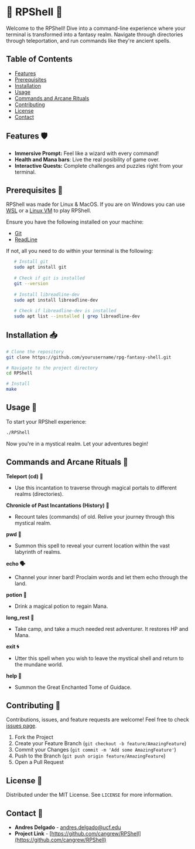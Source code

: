 # 🏰 RPShell 🐉

Welcome to the RPShell! Dive into a command-line experience where your terminal is transformed into a fantasy realm. Navigate through directories through teleportation, and run commands like they're ancient spells.

## Table of Contents

- [Features](#features)
- [Prerequisites](#prerequisites)
- [Installation](#installation)
- [Usage](#usage)
- [Commands and Arcane Rituals](#commands-and-arcane-rituals)
- [Contributing](#contributing)
- [License](#license)
- [Contact](#contact)

## Features 🛡️

- **Immersive Prompt:** Feel like a wizard with every command!
- **Health and Mana bars**: Live the real posibility of game over.
- **Interactive Quests:** Complete challenges and puzzles right from your terminal.

## Prerequisites 📜

RPShell was made for Linux & MacOS. 
If you are on Windows you can use [WSL](https://learn.microsoft.com/en-us/windows/wsl/about) or a [Linux VM](https://ubuntu.com/tutorials/how-to-run-ubuntu-desktop-on-a-virtual-machine-using-virtualbox#1-overview) to play RPShell.

Ensure you have the following installed on your machine:
- [Git](https://git-scm.com/)
- [ReadLine](https://www.gnu.org/home.en.html)

If not, all you need to do within your terminal is the following:
```bash
   # Install git
   sudo apt install git
   
   # Check if git is installed
   git --version
   
   # Install libreadline-dev
   sudo apt install libreadline-dev
   
   # Check if libreadline-dev is installed
   sudo apt list --installed | grep libreadline-dev
```

## Installation 📥

```bash
# Clone the repository
git clone https://github.com/yourusername/rpg-fantasy-shell.git

# Navigate to the project directory
cd RPShell

# Install
make
```

## Usage 🧙

To start your RPShell experience:

```bash
./RPShell
```

Now you're in a mystical realm. Let your adventures begin!


## Commands and Arcane Rituals 🧙

**Teleport (cd) 🚪**
   - Use this incantation to traverse through magical portals to different realms (directories).

**Chronicle of Past Incantations (History) 📜**
   - Recount tales (commands) of old. Relive your journey through this mystical realm.

**pwd 🧭**
   - Summon this spell to reveal your current location within the vast labyrinth of realms.

**echo 🗣️**
   - Channel your inner bard! Proclaim words and let them echo through the land.

**potion 🧪**
   - Drink a magical potion to regain Mana.

**long_rest 🛌**
   - Take camp, and take a much needed rest adventurer. It restores HP and Mana.

**exit 🌀**
   - Utter this spell when you wish to leave the mystical shell and return to the mundane world.
     
**help 📜**
   - Summon the Great Enchanted Tome of Guidace.

## Contributing 🤝

Contributions, issues, and feature requests are welcome! Feel free to check [issues page](https://github.com/cangrew/RPShell/issues).

1. Fork the Project
2. Create your Feature Branch (`git checkout -b feature/AmazingFeature`)
3. Commit your Changes (`git commit -m 'Add some AmazingFeature'`)
4. Push to the Branch (`git push origin feature/AmazingFeature`)
5. Open a Pull Request

## License 📄

Distributed under the MIT License. See `LICENSE` for more information.

## Contact 💌

- **Andres Delgado** - andres.delgado@ucf.edu
- **Project Link** - [https://github.com/cangrew/RPShell](https://github.com/cangrew/RPShell)


